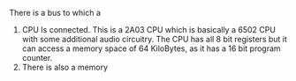 There is a bus to which a
1. CPU Is connected. This is a 2A03 CPU which is basically a 6502 CPU with some additional audio circuitry. The CPU has all 8 bit registers but it can access a memory space of 64 KiloBytes, as it has a 16 bit program counter.
2. There is also a memory 